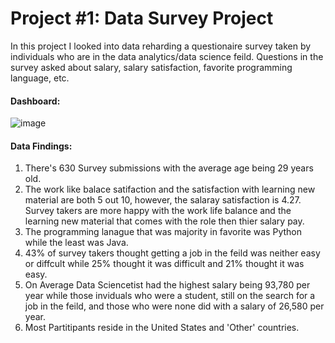 # Project #1: Data Survey Project 

In this project I looked into data reharding a questionaire survey taken by individuals who are in the data analytics/data science feild. Questions in the survey asked about salary, salary satisfaction, favorite programming language, etc.

#### Dashboard: 

![image](https://github.com/gigimontes/PowerBI-Projects/assets/143570053/17d09171-9a9a-4448-94d7-d056e70c49cd)

#### Data Findings:
  1. There's 630 Survey submissions with the average age being 29 years old.
  2. The work like balace satifaction and the satisfaction with learning new material are both 5 out 10, however, the salaray satisfaction is 4.27. Survey takers are more happy with the work life balance and the learning new material that comes with the role then thier salary pay. 
  3. The programming lanague that was majority in favorite was Python while the least was Java.
  4. 43% of survey takers thought getting a job in the feild was neither easy or diffcult while 25% thought it was difficult and 21% thought it was easy.
  5. On Average Data Sciencetist had the highest salary being 93,780 per year while those inviduals who were a student, still on the search for a job in the feild, and those who were none did with a salary of 26,580 per year.
  6. Most Partitipants reside in the United States and 'Other' countries.
